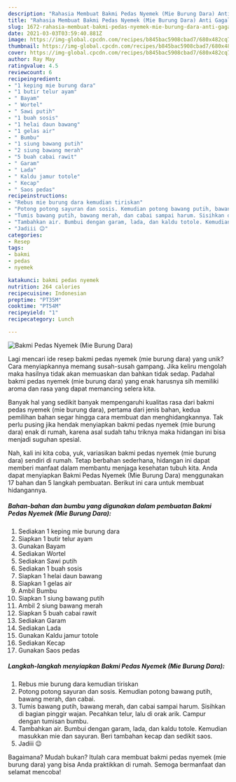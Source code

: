 ```yaml
---
description: "Rahasia Membuat Bakmi Pedas Nyemek (Mie Burung Dara) Anti Gagal"
title: "Rahasia Membuat Bakmi Pedas Nyemek (Mie Burung Dara) Anti Gagal"
slug: 1672-rahasia-membuat-bakmi-pedas-nyemek-mie-burung-dara-anti-gagal
date: 2021-03-03T03:59:40.881Z
image: https://img-global.cpcdn.com/recipes/b845bac5908cbad7/680x482cq70/bakmi-pedas-nyemek-mie-burung-dara-foto-resep-utama.jpg
thumbnail: https://img-global.cpcdn.com/recipes/b845bac5908cbad7/680x482cq70/bakmi-pedas-nyemek-mie-burung-dara-foto-resep-utama.jpg
cover: https://img-global.cpcdn.com/recipes/b845bac5908cbad7/680x482cq70/bakmi-pedas-nyemek-mie-burung-dara-foto-resep-utama.jpg
author: Ray May
ratingvalue: 4.5
reviewcount: 6
recipeingredient:
- "1 keping mie burung dara"
- "1 butir telur ayam"
- " Bayam"
- " Wortel"
- " Sawi putih"
- "1 buah sosis"
- "1 helai daun bawang"
- "1 gelas air"
- " Bumbu"
- "1 siung bawang putih"
- "2 siung bawang merah"
- "5 buah cabai rawit"
- " Garam"
- " Lada"
- " Kaldu jamur totole"
- " Kecap"
- " Saos pedas"
recipeinstructions:
- "Rebus mie burung dara kemudian tiriskan"
- "Potong potong sayuran dan sosis. Kemudian potong bawang putih, bawang merah, dan cabai."
- "Tumis bawang putih, bawang merah, dan cabai sampai harum. Sisihkan di bagian pinggir wajan. Pecahkan telur, lalu di orak arik. Campur dengan tumisan bumbu."
- "Tambahkan air. Bumbui dengan garam, lada, dan kaldu totole. Kemudian masukkan mie dan sayuran. Beri tambahan kecap dan sedikit saos."
- "Jadiii 😉"
categories:
- Resep
tags:
- bakmi
- pedas
- nyemek

katakunci: bakmi pedas nyemek 
nutrition: 264 calories
recipecuisine: Indonesian
preptime: "PT35M"
cooktime: "PT54M"
recipeyield: "1"
recipecategory: Lunch

---
```



![Bakmi Pedas Nyemek (Mie Burung Dara)](https://img-global.cpcdn.com/recipes/b845bac5908cbad7/680x482cq70/bakmi-pedas-nyemek-mie-burung-dara-foto-resep-utama.jpg)

Lagi mencari ide resep bakmi pedas nyemek (mie burung dara) yang unik? Cara menyiapkannya memang susah-susah gampang. Jika keliru mengolah maka hasilnya tidak akan memuaskan dan bahkan tidak sedap. Padahal bakmi pedas nyemek (mie burung dara) yang enak harusnya sih memiliki aroma dan rasa yang dapat memancing selera kita.



Banyak hal yang sedikit banyak mempengaruhi kualitas rasa dari bakmi pedas nyemek (mie burung dara), pertama dari jenis bahan, kedua pemilihan bahan segar hingga cara membuat dan menghidangkannya. Tak perlu pusing jika hendak menyiapkan bakmi pedas nyemek (mie burung dara) enak di rumah, karena asal sudah tahu triknya maka hidangan ini bisa menjadi suguhan spesial.


Nah, kali ini kita coba, yuk, variasikan bakmi pedas nyemek (mie burung dara) sendiri di rumah. Tetap berbahan sederhana, hidangan ini dapat memberi manfaat dalam membantu menjaga kesehatan tubuh kita. Anda dapat menyiapkan Bakmi Pedas Nyemek (Mie Burung Dara) menggunakan 17 bahan dan 5 langkah pembuatan. Berikut ini cara untuk membuat hidangannya.

<!--inarticleads1-->

##### Bahan-bahan dan bumbu yang digunakan dalam pembuatan Bakmi Pedas Nyemek (Mie Burung Dara):

1. Sediakan 1 keping mie burung dara
1. Siapkan 1 butir telur ayam
1. Gunakan  Bayam
1. Sediakan  Wortel
1. Sediakan  Sawi putih
1. Sediakan 1 buah sosis
1. Siapkan 1 helai daun bawang
1. Siapkan 1 gelas air
1. Ambil  Bumbu
1. Siapkan 1 siung bawang putih
1. Ambil 2 siung bawang merah
1. Siapkan 5 buah cabai rawit
1. Sediakan  Garam
1. Sediakan  Lada
1. Gunakan  Kaldu jamur totole
1. Sediakan  Kecap
1. Gunakan  Saos pedas




<!--inarticleads2-->

##### Langkah-langkah menyiapkan Bakmi Pedas Nyemek (Mie Burung Dara):

1. Rebus mie burung dara kemudian tiriskan
1. Potong potong sayuran dan sosis. Kemudian potong bawang putih, bawang merah, dan cabai.
1. Tumis bawang putih, bawang merah, dan cabai sampai harum. Sisihkan di bagian pinggir wajan. Pecahkan telur, lalu di orak arik. Campur dengan tumisan bumbu.
1. Tambahkan air. Bumbui dengan garam, lada, dan kaldu totole. Kemudian masukkan mie dan sayuran. Beri tambahan kecap dan sedikit saos.
1. Jadiii 😉




Bagaimana? Mudah bukan? Itulah cara membuat bakmi pedas nyemek (mie burung dara) yang bisa Anda praktikkan di rumah. Semoga bermanfaat dan selamat mencoba!
